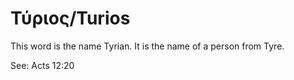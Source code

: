# Τύριος/Turios

This word is the name Tyrian. It is the name of a person from Tyre.

See: Acts 12:20
